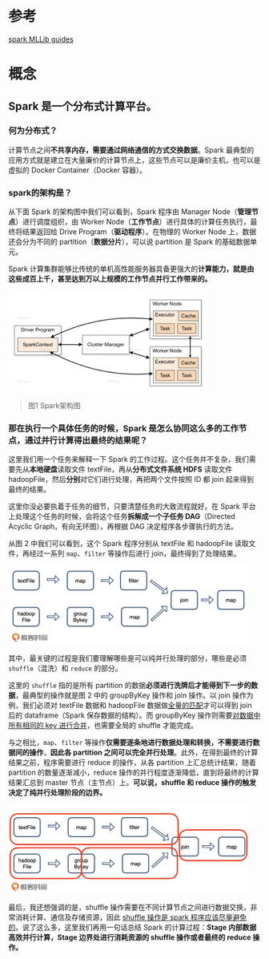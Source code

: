 # 参考

[spark MLLib guides](https://spark.apache.org/docs/latest/ml-guide.html)

# 概念

## Spark 是一个分布式计算平台。

### 何为分布式？

计算节点之间**不共享内存，需要通过网络通信的方式交换数据**。Spark 最典型的应用方式就是建立在大量廉价的计算节点上，这些节点可以是廉价主机，也可以是虚拟的 Docker Container（Docker 容器）。

### spark的架构是？

从下面 Spark 的架构图中我们可以看到，Spark 程序由 Manager Node（**管理节点**）进行调度组织，由 Worker Node（**工作节点**）进行具体的计算任务执行，最终将结果返回给 Drive Program（**驱动程序**）。在物理的 Worker Node 上，数据还会分为不同的 partition（**数据分片**），可以说 partition 是 Spark 的基础数据单元。

Spark 计算集群能够比传统的单机高性能服务器具备更强大的**计算能力，就是由这些成百上千，甚至达到万以上规模的工作节点并行工作带来的。**

<img src="/img/in-post/20_07/4ae1153e4daee39985c357ed796eca9b.jpeg" alt="img" style="zoom:50%;" />

> 图1 Spark架构图

### 那在执行一个具体任务的时候，Spark 是怎么协同这么多的工作节点，通过并行计算得出最终的结果呢？

这里我们用一个任务来解释一下 Spark 的工作过程。这个任务并不复杂，我们需要先从**本地硬盘**读取文件 textFile，再从**分布式文件系统 HDFS** 读取文件 hadoopFile，然后**分别**对它们进行处理，再把两个文件按照 ID 都 join 起来得到最终的结果。

这里你没必要执着于任务的细节，只要清楚任务的大致流程就好。在 Spark 平台上处理这个任务的时候，会将这个任务**拆解成一个子任务 DAG**（Directed Acyclic Graph，有向无环图），再根据 DAG 决定程序各步骤执行的方法。

从图 2 中我们可以看到，这个 Spark 程序分别从 textFile 和 hadoopFile 读取文件，再经过一系列 `map`、`filter` 等操作后进行 join，最终得到了处理结果。

<img src="/img/in-post/20_07/01524cdf0ff7f64bcf86c656dd5470fd.jpeg" alt="img" style="zoom:50%;" />

其中，最关键的过程是我们要理解哪些是可以纯并行处理的部分，哪些是必须 `shuffle`（混洗）和 `reduce` 的部分。

这里的 `shuffle` 指的是所有 partition 的数据**必须进行洗牌后才能得到下一步的数据**，最典型的操作就是图 2 中的 groupByKey 操作和 join 操作。以 join 操作为例，我们必须对 textFile 数据和 hadoopFile 数据做<u>全量的匹配</u>才可以得到 join 后的 dataframe（Spark 保存数据的结构）。而 groupByKey 操作则需要<u>对数据中所有相同的 key 进行合并</u>，也需要全局的 shuffle 才能完成。

与之相比，`map`、`filter` 等操作**仅需要逐条地进行数据处理和转换，不需要进行数据间的操作**，**因此各 partition 之间可以完全并行处理**。此外，在得到最终的计算结果之前，程序需要进行 reduce 的操作，从各 partition 上汇总统计结果，随着 partition 的数量逐渐减小，reduce 操作的并行程度逐渐降低，直到将最终的计算结果汇总到 master 节点（主节点）上。**可以说，shuffle 和 reduce 操作的触发决定了纯并行处理阶段的边界。**

<img src="/img/in-post/20_07/6e50b4010c27fac81acb0b230516e113.jpeg" alt="img" style="zoom:50%;" />

最后，我还想强调的是，shuffle 操作需要在不同计算节点之间进行数据交换，非常消耗计算、通信及存储资源，因此 <u>shuffle 操作是 spark 程序应该尽量避免的</u>。说了这么多，这里我们再用一句话总结 Spark 的计算过程：**Stage 内部数据高效并行计算，Stage 边界处进行消耗资源的 shuffle 操作或者最终的 reduce 操作。**





